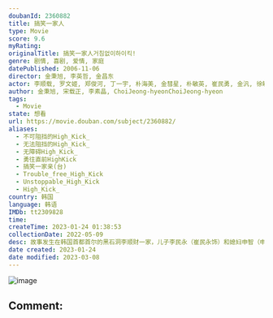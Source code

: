 ```yaml
---
doubanId: 2360882
title: 搞笑一家人
type: Movie
score: 9.6
myRating: 
originalTitle: 搞笑一家人거침없이하이킥!
genre: 剧情, 喜剧, 爱情, 家庭
datePublished: 2006-11-06
director: 金秉旭, 李英哲, 金昌东
actor: 李顺载, 罗文姬, 郑俊河, 丁一宇, 朴海美, 金彗星, 朴敏英, 崔民勇, 金汎, 徐敏静, 申智, 罗惠美, 朴俊琴, 梁定原, 黄健, 陆建艺, 李泰利, 黄灿盛, 赵荣旻, 姜广涛, 洪顺昌, 金慧莉, 金美丽
author: 金秉旭, 宋载正, 李素晶, ChoiJeong-hyeonChoiJeong-hyeon
tags:
  - Movie
state: 想看
url: https://movie.douban.com/subject/2360882/
aliases:
  - 不可阻挡的High_Kick_
  - 无法阻挡的High_Kick_
  - 无障碍High_Kick_
  - 勇往直前HighKick
  - 搞笑一家亲(台)
  - Trouble_free_High_Kick
  - Unstoppable_High_Kick
  - High_Kick_
country: 韩国
language: 韩语
IMDb: tt2309828
time: 
createTime: 2023-01-24 01:38:53
collectionDate: 2022-05-09
desc: 故事发生在韩国首都首尔的黑石洞李顺财一家，儿子李民永（崔民永饰）和媳妇申智（申智饰）正式离婚，申智留下孩子前往俄罗斯进修，将房子租给同学徐敏静（徐敏静饰）。民永在父母家过起偷居过程，后因申智在俄...
date created: 2023-01-24
date modified: 2023-03-08
---
```


![image](p2650977665.jpg)

Comment:
---
